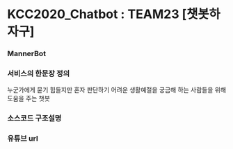 # KCC2020_Chatbot : TEAM23 [챗봇하자구]

### MannerBot
### 서비스의 한문장 정의
누군가에게 묻기 힘들지만 혼자 판단하기 어려운 생활예절을 궁금해 하는 사람들을 위해 도움을 주는 챗봇

### 소스코드 구조설명 
### 유튜브 url
